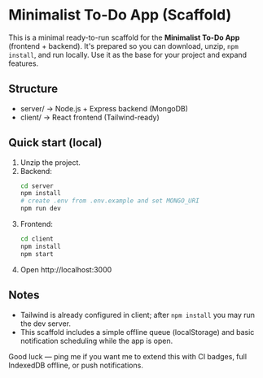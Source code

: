 # Minimalist To-Do App (Scaffold)

This is a minimal ready-to-run scaffold for the **Minimalist To-Do App** (frontend + backend).
It's prepared so you can download, unzip, `npm install`, and run locally. Use it as the base for your project and expand features.

## Structure
- server/  -> Node.js + Express backend (MongoDB)
- client/  -> React frontend (Tailwind-ready)

## Quick start (local)
1. Unzip the project.
2. Backend:
   ```bash
   cd server
   npm install
   # create .env from .env.example and set MONGO_URI
   npm run dev
   ```
3. Frontend:
   ```bash
   cd client
   npm install
   npm start
   ```
4. Open http://localhost:3000

## Notes
- Tailwind is already configured in client; after `npm install` you may run the dev server.
- This scaffold includes a simple offline queue (localStorage) and basic notification scheduling while the app is open.

Good luck — ping me if you want me to extend this with CI badges, full IndexedDB offline, or push notifications.
